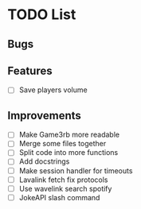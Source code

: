 # TODO List
## Bugs

## Features
- [ ] Save players volume

## Improvements
- [ ] Make Game3rb more readable
- [ ] Merge some files together
- [ ] Split code into more functions
- [ ] Add docstrings
- [ ] Make session handler for timeouts
- [ ] Lavalink fetch fix protocols
- [ ] Use wavelink search spotify
- [ ] JokeAPI slash command